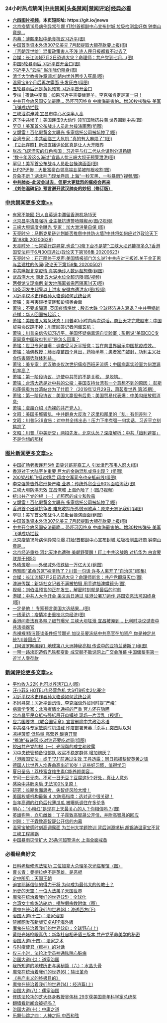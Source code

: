 <div id="tt">
<h3>24小时热点禁闻|<a href="#%E4%B8%AD%E5%85%B1%E7%A6%81%E9%97%BB%E6%9B%B4%E5%A4%9A%E6%96%87%E7%AB%A0">中共禁闻</a>|<a href="#%E5%9B%BE%E7%89%87%E6%96%B0%E9%97%BB%E6%9B%B4%E5%A4%9A%E6%96%87%E7%AB%A0">头条禁闻</a>|<a href="#%E6%96%B0%E9%97%BB%E8%AF%84%E8%AE%BA%E6%9B%B4%E5%A4%9A%E6%96%87%E7%AB%A0">禁闻评论|<a href="#%E5%BF%85%E7%9C%8B%E7%BB%8F%E5%85%B8%E5%A5%BD%E6%96%87">经典必看</a></h3>
<ul>
<li><b><a href="http://d1.bdrive.tk/64.mp4" target="_blank">六四图片视频</a>，本页短网址: https://git.io/jnews</b></li>
<li><a href="https://github.com/fqnews/bnews/blob/master/topimagenews/20200629/1352164.md">北京疫情16号病例异常引爆 打脸!首都副中心宣布封城 垃圾检测盒奸商 钟南山竟是...</a></li>
<li><a href="https://github.com/fqnews/bnews/blob/master/cbnews/20200629/1352344.md">内幕：薄熙来狱中绝食抗议习近平(图)</a></li>
<li><a href="https://github.com/fqnews/bnews/blob/master/topimagenews/20200629/1352166.md">中国首季资本外流307亿美元 7月起提取大额存款要上报(图)</a></li>
<li><a href="https://github.com/fqnews/bnews/blob/master/ssgc/20200629/1352201.md">〖兲朝浮世绘〗混蛋政策害人不浅 连人民日报都看不过去了</a></li>
<li><a href="https://github.com/fqnews/bnews/blob/master/cbnews/20200628/1352066.md">台媒：长江流域7月2日恐遇大灾？命理师：共产党到七月...(图)</a></li>
<li><a href="https://github.com/fqnews/bnews/blob/master/cnnews/20200629/1352329.md">中国5轮暴雨后 习近平首开金口(图)</a></li>
<li><a href="https://github.com/fqnews/bnews/blob/master/cbnews/20200629/1352279.md">习近平入“云端” 赵乐际仍隐身(图)</a></li>
<li><a href="https://github.com/fqnews/bnews/blob/master/cbnews/20200628/1352061.md">清华大学教授许章润:红朝内忧外困步入死局(图)</a></li>
<li><a href="https://github.com/fqnews/bnews/blob/master/cbnews/20200629/1352280.md">温家宝8个月后再次露面 头发灰白(组图)</a></li>
<li><a href="https://github.com/fqnews/bnews/blob/master/headline/20200629/1352211.md">五轮暴雨后还是黄色预警 习近平首开金口</a></li>
<li><a href="https://github.com/fqnews/bnews/blob/master/cbnews/20200628/1352075.md"> 专栏 | 夜话中南海：如果习近平需要替罪羊，李克强肯定是第一只！</a></li>
<li><a href="https://github.com/fqnews/bnews/blob/master/topimagenews/20200629/1352165.md">中共开会放风国安法最晚… 恐吓可囚终身 中南海最害怕… 增30枚核弹头 美军飞弹成功拦截</a></li>
<li><a href="https://github.com/fqnews/bnews/blob/master/cbnews/20200629/1352157.md">三峡泄洪淹城 宜昌市中心水深半人高</a></li>
<li><a href="https://github.com/fqnews/bnews/blob/master/cbnews/20200628/1352065.md">这下中共惨了！美国连击9大动作 领军国际抗共潮 世界围剿中共(图)</a></li>
<li><a href="https://github.com/fqnews/bnews/blob/master/topimagenews/20200629/1352274.md">罕见！美军首公布战斗人员赴台操演画面(组图)</a></li>
<li><a href="https://github.com/fqnews/bnews/blob/master/topimagenews/20200629/1352428.md">又爆雷！百亿假黄金大曝光 多家信托公司被坑惨了(图)</a></li>
<li><a href="https://github.com/fqnews/bnews/blob/master/cbnews/20200628/1352068.md">台湾专家：中共面临三大危机 “真的有大麻烦了”(图)</a></li>
<li><a href="https://github.com/fqnews/bnews/blob/master/baitai/20200628/1352123.md">【立此存照】新浪直播评论区真是让人大开眼界</a></li>
<li><a href="https://github.com/fqnews/bnews/blob/master/baitai/20200629/1352210.md">张杰:飞灰湮灭的红色帝国：习近平与红二代从合谋到分道扬镳</a></li>
<li><a href="https://github.com/fqnews/bnews/blob/master/cbnews/20200629/1352167.md">“数十年没这么淹过”宜昌人忧三峡大坝无预警泄洪(图)</a></li>
<li><a href="https://github.com/fqnews/bnews/blob/master/cnnews/20200629/1352173.md">罕见！美军首公布战斗人员赴台操演画面(图)</a></li>
<li><a href="https://github.com/fqnews/bnews/blob/master/finance/20200629/1352436.md">比P2P还惨：大批富豪白领高端韭菜被刨根收割(图)</a></li>
<li><a href="https://github.com/fqnews/bnews/blob/master/cbnews/20200629/1352213.md">异象不断？湖北荆门现龙卷风 上海“一秒天黑、一秒暴雨”(视频/图)</a></li>
<li><b><a href="https://github.com/fqnews/bnews/blob/master/comments/20200211/1275071.md" target="_blank">中共肺炎-此波会过去，但更大更猛烈的瘟疫会再来</a></b></li>
<li><b><a href="https://github.com/fqnews/bnews/blob/master/comments/20200207/1272816.md" target="_blank">《刘伯温碑记》预言避开武汉肺炎的妙招（修订版）</a></b></li>
</ul>
</div>

<div class="catlist">
<h3><a href="https://github.com/fqnews/bnews/blob/master/cbnews/" target="_blank">中共禁闻</a><span><a href="https://github.com/fqnews/bnews/blob/master/cbnews/" target="_blank" rel="nofollow">更多文章>></a></span></h3>
<ul>
<li><a href="https://github.com/fqnews/bnews/blob/master/cbnews/20200629/1352598.md" target="_blank">有家不能回 妇人自英返中滞留香港机场15天</a></li>
<li><a href="https://github.com/fqnews/bnews/blob/master/cbnews/20200629/1352597.md" target="_blank">北京昌平清晨强拆 业主抵抗遭警喷辣椒水(图/2视频)</a></li>
<li><a href="https://github.com/fqnews/bnews/blob/master/cbnews/20200629/1352596.md" target="_blank">三峡大坝调度令曝光 专家：加大泄洪量自保 (图)</a></li>
<li><a href="https://github.com/fqnews/bnews/blob/master/cbnews/20200629/1352565.md" target="_blank">天亮时分：马斯克星链计划能否推倒中共防火墙?中共将如何应对?(政论天下第188集 20200628)</a></li>
<li><a href="https://github.com/fqnews/bnews/blob/master/cbnews/20200629/1352564.md" target="_blank">天亮时分：七常委行踪异常,也说“习帝下台不是梦”;三峡大坝还能撑多久?香港国安法将于6月30日通过(政论天下第186集 20200623)</a></li>
<li><a href="https://github.com/fqnews/bnews/blob/master/cbnews/20200629/1352563.md" target="_blank">天亮时分：石正丽终于发声;美国情报部门怎么说?中共应对三板斧.关于金正恩与孟建柱的传闻(政论天下第159集 20200502)</a></li>
<li><a href="https://github.com/fqnews/bnews/blob/master/cbnews/20200629/1352555.md" target="_blank">中共瞒报北京疫情 真实确诊人数远超想像(组图)</a></li>
<li><a href="https://github.com/fqnews/bnews/blob/master/cbnews/20200629/1352554.md" target="_blank">武昌淹大水 湖北五大湖水位全超汛限(图/视频)</a></li>
<li><a href="https://github.com/fqnews/bnews/blob/master/cbnews/20200629/1352553.md" target="_blank">两餐馆又现病例 新发地隔离者需再隔离14天(图)</a></li>
<li><a href="https://github.com/fqnews/bnews/blob/master/cbnews/20200629/1352552.md" target="_blank">13条河发生超警以上洪水 安徽亦遭洪水(图/视频)</a></li>
<li><a href="https://github.com/fqnews/bnews/blob/master/comments/20200629/1352287.md" target="_blank">习近平权术史作者孙大骆谈如何武统台湾</a></li>
<li><a href="https://github.com/fqnews/bnews/blob/master/cbnews/20200629/1352526.md" target="_blank">萧铭：袁弓夷谈杨洁篪和彭培奥会面</a></li>
<li><a href="https://github.com/fqnews/bnews/blob/master/cbnews/20200629/1352525.md" target="_blank">萧铭：不要求隔离, 英国疫情堪忧；股市大跌 全球经济进入衰退？中共甩锅新花样：华人回国被起诉；</a></li>
<li><a href="https://github.com/fqnews/bnews/blob/master/cbnews/20200629/1352524.md" target="_blank">萧铭：美国进入紧急状态！川普40小时内两次讲话，商业天才完救股市；中国贸易协议跑不掉；川普回答记者问藏玄机；</a></li>
<li><a href="https://github.com/fqnews/bnews/blob/master/cbnews/20200629/1352523.md" target="_blank">萧铭：川普亲信告知习近平，美国怀疑病毒源自实验室；彭斯说“美国CDC专家同意中国政府判断”是怎么回事？</a></li>
<li><a href="https://github.com/fqnews/bnews/blob/master/cbnews/20200629/1352522.md" target="_blank">萧铭：世卫专家自曝：调查受习近平授意；旨在向世界展示中国抗疫成效。</a></li>
<li><a href="https://github.com/fqnews/bnews/blob/master/cbnews/20200629/1352521.md" target="_blank">萧铭：哈佛教授：肺炎疫苗四个月出，药物半年；患者家门被封，功利主义社会伤害弱势群体利益。</a></li>
<li><a href="https://github.com/fqnews/bnews/blob/master/cbnews/20200629/1352520.md" target="_blank">萧铭：美专家：武汉肺炎仅次世纪瘟疫西班牙流感；中国病毒实验室为何泄漏机率高？</a></li>
<li><a href="https://github.com/fqnews/bnews/blob/master/cbnews/20200629/1352519.md" target="_blank">萧铭：第一阶段协议，迫使中共签的不是关税， 是脱钩。</a></li>
<li><a href="https://github.com/fqnews/bnews/blob/master/cbnews/20200629/1352518.md" target="_blank">萧铭：台湾大选是对中共的公投；美国支持台湾有一个意想不到的原因； 彭斯和蓬佩奥为台湾站台为了什麽？（2019年12月29日，萧茗看世界 第35期）</a></li>
<li><a href="https://github.com/fqnews/bnews/blob/master/cbnews/20200629/1352517.md" target="_blank">萧铭：第一阶段协议：美国大赢但有后患；美国贸易代表爆：中美勾结放假消息;</a></li>
<li><a href="https://github.com/fqnews/bnews/blob/master/cbnews/20200629/1352516.md" target="_blank">萧铭：虞超介绍《赤裸的共产党人》</a></li>
<li><a href="https://github.com/fqnews/bnews/blob/master/cbnews/20200629/1352512.md" target="_blank">文昭：美国多城骚乱，中共翻身大反攻？这里和那里的「乱」有何差别？</a></li>
<li><a href="https://github.com/fqnews/bnews/blob/master/cbnews/20200629/1352511.md" target="_blank">文昭：川普5·29宣告：对中共全线出击！压力下李克强一句实话，习近平立刻尴尬了</a></li>
<li><a href="https://github.com/fqnews/bnews/blob/master/cbnews/20200629/1352510.md" target="_blank">文昭：川普「中美断交」两招先发，北京认怂？深度解析：中共「趋利避害」不是你想的那样</a></li>

</ul>
</div>
<div class="catlist">
<h3><a href="https://github.com/fqnews/bnews/blob/master/topimagenews/" target="_blank">图片新闻</a><span><a href="https://github.com/fqnews/bnews/blob/master/topimagenews/" target="_blank" rel="nofollow">更多文章>></a></span></h3>
<ul>
<li><a href="https://github.com/fqnews/bnews/blob/master/topimagenews/20200629/1352551.md" target="_blank">中国矿场老板连开5枪 击毙讨薪非裔工人 引发津巴布韦人怒火(图)</a></li>
<li><a href="https://github.com/fqnews/bnews/blob/master/topimagenews/20200629/1352484.md" target="_blank">香港对于大陆至关重要 巨大的金融混乱或将出现？ (组图)</a></li>
<li><a href="https://github.com/fqnews/bnews/blob/master/topimagenews/20200629/1352483.md" target="_blank">200架战机飞抵边境后 印度空军司令也亲抵前线(组图)</a></li>
<li><a href="https://github.com/fqnews/bnews/blob/master/topimagenews/20200629/1352482.md" target="_blank">李克强警告外贸形势严峻 业界：传统外贸企业90%面临淘汰(图)</a></li>
<li><a href="https://github.com/fqnews/bnews/blob/master/topimagenews/20200629/1352481.md" target="_blank">三峡大坝防洪无效 宜昌淹城 上海危险了！(图/3视频)</a></li>
<li><a href="https://github.com/fqnews/bnews/blob/master/comments/20200629/1352460.md" target="_blank">挖出共产党的根（一）光照帮的成立和败露</a></li>
<li><a href="https://github.com/fqnews/bnews/blob/master/topimagenews/20200629/1352428.md" target="_blank">又爆雷！百亿假黄金大曝光 多家信托公司被坑惨了(图)</a></li>
<li><a href="https://github.com/fqnews/bnews/blob/master/topimagenews/20200629/1352342.md" target="_blank">香港首个出狱抗争者 难忘收押所外微弱歌声：原来无忘记我们(组图)</a></li>
<li><a href="https://github.com/fqnews/bnews/blob/master/topimagenews/20200629/1352274.md" target="_blank">罕见！美军首公布战斗人员赴台操演画面(组图)</a></li>
<li><a href="https://github.com/fqnews/bnews/blob/master/topimagenews/20200629/1352166.md" target="_blank">中国首季资本外流307亿美元 7月起提取大额存款要上报(图)</a></li>
<li><a href="https://github.com/fqnews/bnews/blob/master/topimagenews/20200629/1352165.md" target="_blank">中共开会放风国安法最晚… 恐吓可囚终身 中南海最害怕… 增30枚核弹头 美军飞弹成功拦截</a></li>
<li><a href="https://github.com/fqnews/bnews/blob/master/topimagenews/20200629/1352164.md" target="_blank">北京疫情16号病例异常引爆 打脸!首都副中心宣布封城 垃圾检测盒奸商 钟南山竟是&#8230;</a></li>
<li><a href="https://github.com/fqnews/bnews/blob/master/topimagenews/20200628/1352015.md" target="_blank">北京经济重挫 河北天津也遭殃 美朝野警醒！盯上中共这战略 对抗华为 白宫要联邦干预5G</a></li>
<li><a href="https://github.com/fqnews/bnews/blob/master/topimagenews/20200628/1352014.md" target="_blank">外债激增——外储减外债跌破一万亿大关(组图)</a></li>
<li><a href="https://github.com/fqnews/bnews/blob/master/topimagenews/20200628/1351963.md" target="_blank">西雅图“革命苏区”被清场了？川普一句话 许多人离开了“自治区”(图集)</a></li>
<li><a href="https://github.com/fqnews/bnews/blob/master/topimagenews/20200628/1351915.md" target="_blank">台媒：长江流域7月2日恐遇大灾？命理师断言：共产党即将灭亡(图)</a></li>
<li><a href="https://github.com/fqnews/bnews/blob/master/topimagenews/20200628/1351885.md" target="_blank">澳洲传媒：新华社女记者不满被拍摄 用手遮挡澳媒镜头(图)</a></li>
<li><a href="https://github.com/fqnews/bnews/blob/master/comments/20200628/1351782.md" target="_blank">视频：刘伯温预言的正在发生，解密时刻就是最后的时刻</a></li>
<li><a href="https://github.com/fqnews/bnews/blob/master/topimagenews/20200628/1351854.md" target="_blank">港媒：中共人大今开会 条文后日通过 驻港公署7.1运作 违国安恶法可囚终身(图)</a></li>
<li><a href="https://github.com/fqnews/bnews/blob/master/topimagenews/20200628/1351853.md" target="_blank">一定是他！ 专家预言美国大选结果…(图)</a></li>
<li><a href="https://github.com/fqnews/bnews/blob/master/topimagenews/20200628/1351803.md" target="_blank">一线采访：疫情冲击重挫北京经济(图)</a></li>
<li><a href="https://github.com/fqnews/bnews/blob/master/topimagenews/20200628/1351654.md" target="_blank">香港问责法有多辣？细节曝光 三峡大坝狂泄 宜昌被淹到… 比利时决议谴责中共活摘器官</a></li>
<li><a href="https://github.com/fqnews/bnews/blob/master/topimagenews/20200628/1351653.md" target="_blank">赤裸裸!杨洁篪谈条件细节曝光 加议员要冻结中共高官在加资产 你是神定总统?川普回应了</a></li>
<li><a href="https://github.com/fqnews/bnews/blob/master/topimagenews/20200627/1351450.md" target="_blank">【阿波罗网编译】地球第八大洲神秘亮相 传说中的亚特兰蒂斯？(组图)</a></li>
<li><a href="https://github.com/fqnews/bnews/blob/master/topimagenews/20200627/1351445.md" target="_blank">一带一路渎职造假巴铁都变卦 成交额不敢说网上广交会落幕 中国储蓄率第一近半人零存款</a></li>

</ul>
</div>
<div class="catlist">
<h3><a href="https://github.com/fqnews/bnews/blob/master/comments/" target="_blank">新闻评论</a><span><a href="https://github.com/fqnews/bnews/blob/master/comments/" target="_blank" rel="nofollow">更多文章>></a></span></h3>
<ul>
<li><a href="https://github.com/fqnews/bnews/blob/master/comments/20200629/1352595.md" target="_blank">平均收入22K 也可以养活7口人(图)</a></li>
<li><a href="https://github.com/fqnews/bnews/blob/master/comments/20200629/1352562.md" target="_blank">汪小菲S HOTEL传经营危机  大S打8折卖2亿豪宅</a></li>
<li><a href="https://github.com/fqnews/bnews/blob/master/comments/20200629/1352287.md" target="_blank">习近平权术史作者孙大骆谈如何武统台湾</a></li>
<li><a href="https://github.com/fqnews/bnews/blob/master/comments/20200629/1352532.md" target="_blank">不同寻常！习近平谈汛情、李克强谈外贸同时提“严峻”</a></li>
<li><a href="https://github.com/fqnews/bnews/blob/master/comments/20200629/1352531.md" target="_blank">病毒学专家：北京疫情比通报的严重 官方还在隐瞒</a></li>
<li><a href="https://github.com/fqnews/bnews/blob/master/comments/20200629/1352530.md" target="_blank">北京昌平民众抵抗强拆展开肉搏战 现场一片混乱（视频）</a></li>
<li><a href="https://github.com/fqnews/bnews/blob/master/comments/20200629/1352529.md" target="_blank">应六国要求 《联合国宪章》宣言删除中共政治术语</a></li>
<li><a href="https://github.com/fqnews/bnews/blob/master/comments/20200629/1352528.md" target="_blank">中共格斗专家敏感时机进藏 印度部署菁英「杀手」突击队以对</a></li>
<li><a href="https://github.com/fqnews/bnews/blob/master/comments/20200629/1352527.md" target="_blank">凉拌菠菜 低热量 高营养 酸爽开胃</a></li>
<li><a href="https://github.com/fqnews/bnews/blob/master/comments/20200629/1352480.md" target="_blank">“挑油”有诀窍 吃对油还要吃对量(组图)</a></li>
<li><a href="https://github.com/fqnews/bnews/blob/master/comments/20200629/1352460.md" target="_blank">挖出共产党的根（一）光照帮的成立和败露</a></li>
<li><a href="https://github.com/fqnews/bnews/blob/master/comments/20200629/1352413.md" target="_blank">习中央统管预备役部队 收买不稳定群体 增加炮灰？</a></li>
<li><a href="https://github.com/fqnews/bnews/blob/master/comments/20200629/1352412.md" target="_blank">「港版国安法」或于“7.1”前通过生效 王丹透露：同日抓捕黎智英黄之锋</a></li>
<li><a href="https://github.com/fqnews/bnews/blob/master/comments/20200629/1352411.md" target="_blank">德国人比世界人均寿命高出近10岁！这些好习惯，值得学习</a></li>
<li><a href="https://github.com/fqnews/bnews/blob/master/comments/20200629/1352410.md" target="_blank">夏日圣品！荔枝富含维生素C能养颜美容&#8230;</a></li>
<li><a href="https://github.com/fqnews/bnews/blob/master/comments/20200629/1352409.md" target="_blank">宁可一日无肉，不可一日无豆？豆腐这5个好处，真让人意外</a></li>
<li><a href="https://github.com/fqnews/bnews/blob/master/comments/20200629/1352408.md" target="_blank">感染中共肺炎后  无法100%复原！</a></li>
<li><a href="https://github.com/fqnews/bnews/blob/master/comments/20200629/1352407.md" target="_blank">研究：长期负面思考，失智症风险大增！</a></li>
<li><a href="https://github.com/fqnews/bnews/blob/master/comments/20200629/1352406.md" target="_blank">美国权威机构最新 4 大防癌指南：选对这个很关键！</a></li>
<li><a href="https://github.com/fqnews/bnews/blob/master/comments/20200629/1352371.md" target="_blank">当年高调的红色后代薄瓜瓜 被曝低调住在多伦多</a></li>
<li><a href="https://github.com/fqnews/bnews/blob/master/comments/20200629/1352359.md" target="_blank">明心：“小粉红”是现在上天最关心的人？你相信吗？(图)</a></li>
<li><a href="https://github.com/fqnews/bnews/blob/master/comments/20200629/783410.md" target="_blank">英雄狗熊，立见雌雄：丁子霖致高智晟公开信，并附高智晟的回应</a></li>
<li><a href="https://github.com/fqnews/bnews/blob/master/comments/20200629/783423.md" target="_blank">刘刚：丁子霖致高智晟公开信的内幕</a></li>
<li><a href="https://github.com/fqnews/bnews/blob/master/comments/20200629/1352338.md" target="_blank">温家宝敏感时刻高调露面 为兰州大学题院训 背后渊源揭秘 胡锦涛温家宝不背三峡工程黑锅</a></li>
<li><a href="https://github.com/fqnews/bnews/blob/master/comments/20200629/1352333.md" target="_blank">中国暴雨灾情扩大 25条河超警洪水 上海全面戒备</a></li>

</ul>
</div>

<div class="catlist">
<h3>必看经典好文</h3>
<ul>
<li><a href="https://github.com/fqnews/bnews/blob/master/comments/20200531/1337359.md" target="_blank">日料老板修炼法轮功 三位加拿大总理多次光临餐馆（图）</a></li>
<li><a href="https://github.com/fqnews/bnews/blob/master/comments/20180726/727420.md" target="_blank">曹长青：曼德拉绝不是英雄，是恶棍</a></li>
<li><a href="https://github.com/fqnews/bnews/blob/master/tculture/xiulian/20151111/470021.md" target="_blank">定中所见：天国王朝</a></li>
<li><a href="https://github.com/fqnews/bnews/blob/master/comments/20200622/1346846.md" target="_blank">迫害耶稣信徒的得力干将  为何成为最伟大的传教士？</a></li>
<li><a href="https://github.com/fqnews/bnews/blob/master/tculture/20121025/73067.md" target="_blank">历史的天空：一位大法弟子天国世界</a></li>
<li><a href="https://github.com/fqnews/bnews/blob/master/comments/20181017/1014654.md" target="_blank">魔鬼在统治着我们的世界(25)：全球化</a></li>
<li><a href="https://github.com/fqnews/bnews/blob/master/cbnews/20200610/1342772.md" target="_blank">台湾女士修炼法轮功：摆脱假宗教附体（图）</a></li>
<li><a href="https://github.com/fqnews/bnews/blob/master/topimagenews/20180527/948714.md" target="_blank">魔鬼在统治着我们的世界(8)：渗透西方(下)</a></li>
<li><a href="https://github.com/fqnews/bnews/blob/master/cbnews/20180319/916654.md" target="_blank">治国大道(十三)：法家治国</a></li>
<li><a href="https://github.com/fqnews/bnews/blob/master/comments/20200627/783266.md" target="_blank">禁闻网发布新版安卓APP海外版</a></li>
<li><a href="https://github.com/fqnews/bnews/blob/master/comments/20181210/1044798.md" target="_blank">魔鬼在统治着我们的世界(26)：全球野心(上)</a></li>
<li><a href="https://github.com/fqnews/bnews/blob/master/lifebaike/20180921/1001174.md" target="_blank">黄继光堵枪眼真伪：新华社自相矛盾三版本 共产党革命美学的秘密</a></li>
<li><a href="https://github.com/fqnews/bnews/blob/master/cbnews/20180320/916962.md" target="_blank">治国大道(十四)：法家之术</a></li>
<li><a href="https://github.com/fqnews/bnews/blob/master/comments/20200327/1301424.md" target="_blank">与时疫使君（瘟神）的对话</a></li>
<li><a href="https://github.com/fqnews/bnews/blob/master/health/20170626/780270.md" target="_blank">仅三小时，法轮功学员神通祛除心脏病</a></li>
<li><a href="https://github.com/fqnews/bnews/blob/master/cbnews/20190424/913985.md" target="_blank">治国大道(七)：道家治国</a></li>
<li><a href="https://github.com/fqnews/bnews/blob/master/cbnews/20171115/856086.md" target="_blank">我所知道的地球历史与奥秘篇（六）：水晶头骨</a></li>
<li><a href="https://github.com/fqnews/bnews/blob/master/topimagenews/20180524/947358.md" target="_blank">魔鬼在统治着我们的世界(6)：输出革命</a></li>
<li><a href="https://github.com/fqnews/bnews/blob/master/bookwiki/20171120/858084.md" target="_blank">《共产主义的终极目的》</a></li>
<li><a href="https://github.com/fqnews/bnews/blob/master/topimagenews/20180605/953415.md" target="_blank">魔鬼在统治着我们的世界(14)：经济篇(上)</a></li>
<li><a href="https://github.com/fqnews/bnews/blob/master/cbnews/20190424/914482.md" target="_blank">治国大道(八)：儒家治国</a></li>
<li><a href="https://github.com/fqnews/bnews/blob/master/comments/20190517/1129285.md" target="_blank">修炼法轮功的芝大终身教授吴伟标 29岁获美国青年科学家总统奖</a></li>
<li><a href="https://github.com/fqnews/bnews/blob/master/fanqiang/20200616/1345793.md" target="_blank">翻墙看新闻会被抓吗？</a></li>
<li><a href="https://github.com/fqnews/bnews/blob/master/cbnews/20180316/915423.md" target="_blank">治国大道(十)：中庸之道</a></li>
<li><a href="https://github.com/fqnews/bnews/blob/master/tculture/20190101/791144.md" target="_blank">乐舞仙踪之四：人神之际 中西和弦</a></li>

</ul>
</div>